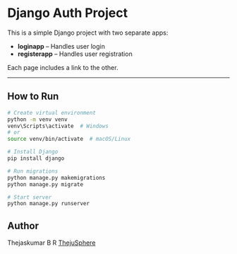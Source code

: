 # Django Auth Project
This is a simple Django project with two separate apps:
- **loginapp** – Handles user login
- **registerapp** – Handles user registration

Each page includes a link to the other.

---

## How to Run

```bash
# Create virtual environment
python -m venv venv
venv\Scripts\activate  # Windows
# or
source venv/bin/activate  # macOS/Linux

# Install Django
pip install django

# Run migrations
python manage.py makemigrations
python manage.py migrate

# Start server
python manage.py runserver
```

## Author
Thejaskumar B R
[ThejuSphere](https://github.com/Thejugowdru)


